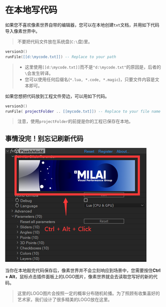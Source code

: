 # 在本地写代码

如果您不喜欢像素世界自带的编辑器，您可以在本地创建`txt`文档，并用如下代码导入像素世界中。

> 不要把代码文件放在系统盘(`C:\`盘)里。

```lua:loadTxt.lua
version3()
runFile([[d:\mycode.txt]]) -- Replace to your path
```

> - 这里使用`[[d:\mycode.txt]]`而不是`"d:\mycode.txt"`的原因是，后者的`\`会发生转译。
> - 您可以使用任何后缀名(`*.lua, *.code, *.magic`)，只要文件内容是文本即可。

如果您想把代码放到工程文件旁边，可以用如下代码。

```lua:loadTxt.lua
version3()
runFile( projectFolder .. [[mycode.txt]]) -- Replace to your file name
```

> 注意，使用`projectFolder`的前提是你的工程已保存在本地。

## 事情没完！别忘记刷新代码

![RerenderClick](RerenderLOGO.png)

当你在本地敲完代码保存后，像素世界并不会立刻响应到场景中，您需要按住**Ctrl + Alt**，鼠标点击插件面板上的LOGO图片，像素世界就会去读取您写好的新的代码。

> 这里的LOGO图片会按照一定的概率分布随机轮播。为了照顾有收集喜好的艺术家，我们设计了很多精美的LOGO放在这里。